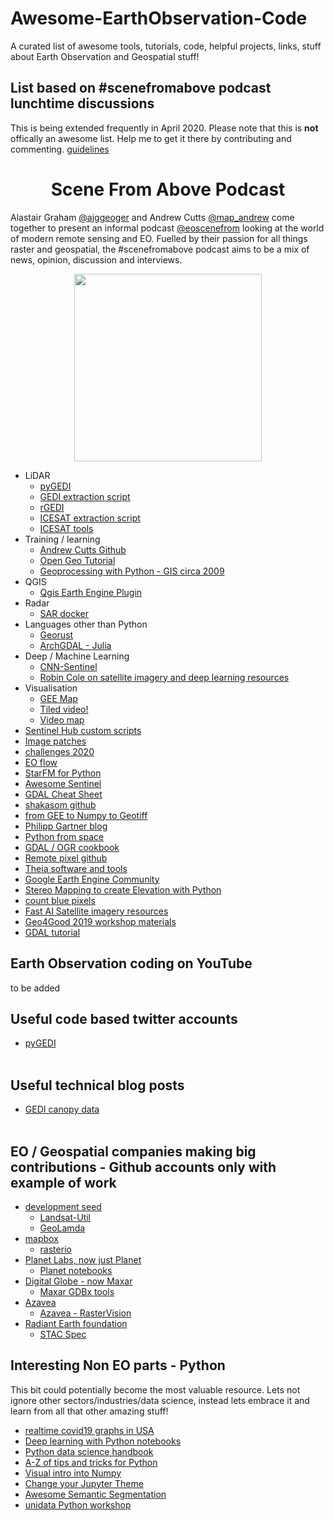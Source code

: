 # Awesome-EarthObservation-Code
A curated list of awesome tools, tutorials, code, helpful projects, links, stuff about Earth Observation and Geospatial stuff!

## List based on #scenefromabove podcast lunchtime discussions
This is being extended frequently in April 2020. Please note that this is <b>not</b> offically an awesome list. Help me to get it there by contributing and commenting. [guidelines](https://github.com/sindresorhus/awesome/blob/master/contributing.md)

<div align="center">

# Scene From Above Podcast
</div>

Alastair Graham [@ajggeoger](https://twitter.com/ajggeoger) and Andrew Cutts [@map_andrew](https://twitter.com/map_andrew) come together to present an informal podcast [@eoscenefrom](https://twitter.com/eoscenefrom) looking at the world of modern remote sensing and EO.
Fuelled by their passion for all things raster and geospatial, the #scenefromabove podcast aims to be a mix of news, opinion, discussion and interviews. <br>


<p align="center">
  <img width="300" height="300" src="https://geogerservices.files.wordpress.com/2018/06/scenefromabovepodcast.jpg?w=300&h=300">
</p>


* LiDAR
  * [pyGEDI](https://github.com/EduinHSERNA/pyGEDI)
  * [GEDI extraction script](https://gist.github.com/KMarkert/c68ccf53260d7b775b836bf2e11e2ec3)
  * [rGEDI](https://github.com/carlos-alberto-silva/rGEDI)
  * [ICESAT extraction script](https://gist.github.com/bzgeo/950f3db986b3513311ed42efe2395171)
  * [ICESAT tools](https://github.com/icesat-2UT/PhoREAL)
* Training / learning
  * [Andrew Cutts Github](https://github.com/acgeospatial)
  * [Open Geo Tutorial](https://github.com/patrickcgray/open-geo-tutorial)
  * [Geoprocessing with Python - GIS circa 2009](https://www.gis.usu.edu/~chrisg/python/2009/)
* QGIS
  * [Qgis Earth Engine Plugin](https://github.com/gee-community/qgis-earthengine-plugin)
* Radar
  * [SAR docker](https://github.com/mortcanty/SARDocker)
* Languages other than Python
  * [Georust](https://github.com/georust)
  * [ArchGDAL - Julia](https://github.com/yeesian/ArchGDAL.jl)
* Deep / Machine Learning
  * [CNN-Sentinel](https://github.com/jensleitloff/CNN-Sentinel)
  * [Robin Cole on satellite imagery and deep learning resources](https://github.com/robmarkcole/satellite-image-deep-learning)
* Visualisation
  * [GEE Map](https://github.com/giswqs/geemap)
  * [Tiled video!](http://gena.github.io/experiments/mapbox/debug/tiled-video-no2.html)
  * [Video map](https://github.com/openearth/videomap)
* [Sentinel Hub custom scripts](https://github.com/sentinel-hub/custom-scripts)
* [Image patches](https://github.com/Vooban/Smoothly-Blend-Image-Patches)
* [challenges 2020](https://github.com/esowc/challenges_2020)
* [EO flow](https://github.com/sentinel-hub/eo-flow)
* [StarFM for Python](https://github.com/nmileva/starfm4py)
* [Awesome Sentinel](https://github.com/Fernerkundung/awesome-sentinel)
* [GDAL Cheat Sheet](https://github.com/dwtkns/gdal-cheat-sheet)
* [shakasom github](https://github.com/shakasom)
* [from GEE to Numpy to Geotiff](https://mygeoblog.com/2017/10/06/from-gee-to-numpy-to-geotiff/)
* [Philipp Gartner blog](https://philippgaertner.github.io/)
* [Python from space](https://github.com/kscottz/PythonFromSpace)
* [GDAL / OGR cookbook](https://pcjericks.github.io/py-gdalogr-cookbook/)
* [Remote pixel github](https://github.com/RemotePixel)
* [Theia software and tools](https://www.theia-land.fr/en/softwares-and-tools/)
* [Google Earth Engine Community](https://github.com/gee-community)
* [Stereo Mapping to create Elevation with Python](https://github.com/cmla/s2p)
* [count blue pixels](https://github.com/craic/count_shelters/blob/master/count_blue_pixels.py)
* [Fast AI Satellite imagery resources](https://forums.fast.ai/t/geospatial-deep-learning-resources-study-group/31044)
* [Geo4Good 2019 workshop materials](https://sites.google.com/earthoutreach.org/geoforgood19/agenda/breakout-sessions)
* [GDAL tutorial](https://jakobmiksch.eu/post/gdal_ogr/)

## Earth Observation coding on YouTube
to be added

## Useful code based twitter accounts
* [pyGEDI](https://twitter.com/pyGEDI)<br><br>

## Useful technical blog posts
* [GEDI canopy data](https://medium.com/@abt0020/extracting-canopy-height-with-gedi-data-5af8c87df158)<br><br>

## EO / Geospatial companies making big contributions - Github accounts only with example of work
* [development seed](https://github.com/developmentseed)
  * [Landsat-Util](https://github.com/developmentseed/landsat-util)
  * [GeoLamda](https://github.com/developmentseed/geolambda)
* [mapbox](https://github.com/mapbox)
  * [rasterio](https://github.com/mapbox/rasterio)
* [Planet Labs, now just Planet](https://github.com/planetlabs)
  * [Planet notebooks](https://github.com/planetlabs/notebooks)
* [Digital Globe - now Maxar](https://github.com/DigitalGlobe)
  * [Maxar GDBx tools](https://github.com/DigitalGlobe/gbdxtools)
* [Azavea](https://github.com/azavea)
  * [Azavea - RasterVision](https://github.com/azavea/raster-vision)
* [Radiant Earth foundation](https://github.com/radiantearth)
  * [STAC Spec](https://github.com/radiantearth/stac-spec)

## Interesting Non EO parts - Python
This bit could potentially become the most valuable resource. Lets not ignore other sectors/industries/data science, instead lets embrace it and learn from all that other amazing stuff!
* [realtime covid19 graphs in USA](https://github.com/k-sys/covid-19)
* [Deep learning with Python notebooks](https://github.com/fchollet/deep-learning-with-python-notebooks)
* [Python data science handbook](https://jakevdp.github.io/PythonDataScienceHandbook/)
* [A-Z of tips and tricks for Python](https://www.freecodecamp.org/news/an-a-z-of-useful-python-tricks-b467524ee747/)
* [Visual intro into Numpy](https://jalammar.github.io/visual-numpy/)
* [Change your Jupyter Theme](https://github.com/dunovank/jupyter-themes)
* [Awesome Semantic Segmentation](https://github.com/mrgloom/awesome-semantic-segmentation)
* [unidata Python workshop](https://unidata.github.io/python-training/workshop/workshop-intro/)

